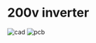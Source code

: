 # 200v inverter
![cad](https://github.com/stellaaa42/200v/blob/main/200v_cad.png)
![pcb](https://github.com/stellaaa42/200v/blob/main/200v_pcb.png)
